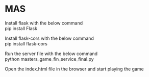 # MAS
Install flask with the below command<br/>
pip install Flask<br/>

Install flask-cors with the below command<br/>
pip install flask-cors<br/>

Run the server file with the below command<br/>
python masters_game_fin_service_final.py<br/>

Open the index.html file in the browser and start playing the game
